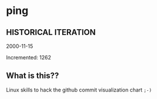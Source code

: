 # ping

## HISTORICAL ITERATION
2000-11-15

Incremented: 1262

## What is this?? 
Linux skills to hack the github commit visualization chart `;-)`
